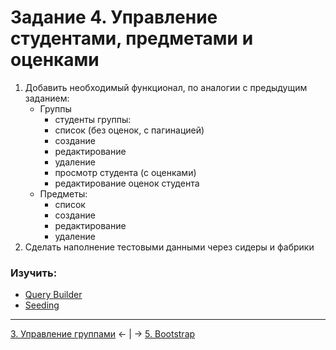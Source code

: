 # Задание 4. Управление студентами, предметами и оценками
1. Добавить необходимый функционал, по аналогии с предыдущим заданием:
    - Группы
        - студенты группы:
        - список (без оценок, с пагинацией)
        - создание
        - редактирование
        - удаление
        - просмотр студента (с оценками)
        - редактирование оценок студента
    - Предметы:
        - список
        - создание
        - редактирование
        - удаление
2. Сделать наполнение тестовыми данными через сидеры и фабрики

### Изучить:
- [Query Builder](https://laravel.com/docs/5.8/queries)
- [Seeding](https://laravel.com/docs/5.8/seeding)

---
[3. Управление группами](mission-3.md) ← | → [5. Bootstrap](mission-5.md)
